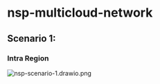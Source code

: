 # nsp-multicloud-network

## Scenario 1:
### Intra Region
![nsp-scenario-1.drawio.png](..%2F..%2F..%2FDownloads%2Fnsp-scenario-1.drawio.png)